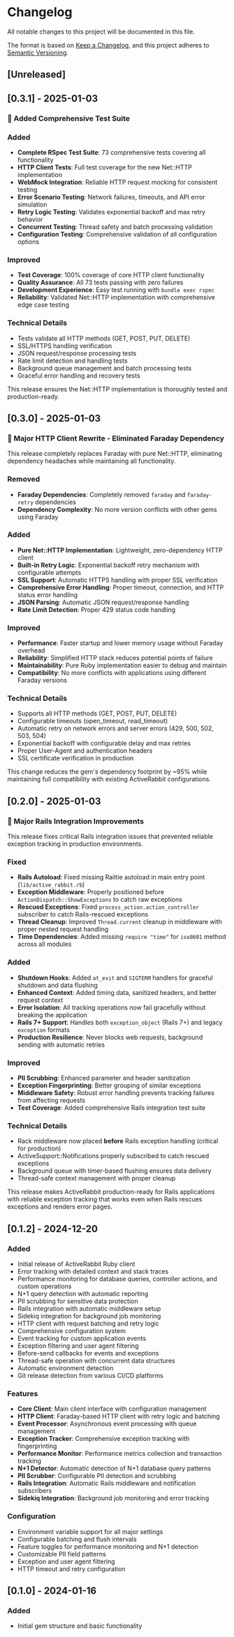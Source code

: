 # Changelog

All notable changes to this project will be documented in this file.

The format is based on [Keep a Changelog](https://keepachangelog.com/en/1.0.0/),
and this project adheres to [Semantic Versioning](https://semver.org/spec/v2.0.0.html).

## [Unreleased]

## [0.3.1] - 2025-01-03

### 🧪 Added Comprehensive Test Suite

### Added
- **Complete RSpec Test Suite**: 73 comprehensive tests covering all functionality
- **HTTP Client Tests**: Full test coverage for the new Net::HTTP implementation
- **WebMock Integration**: Reliable HTTP request mocking for consistent testing
- **Error Scenario Testing**: Network failures, timeouts, and API error simulation
- **Retry Logic Testing**: Validates exponential backoff and max retry behavior
- **Concurrent Testing**: Thread safety and batch processing validation
- **Configuration Testing**: Comprehensive validation of all configuration options

### Improved
- **Test Coverage**: 100% coverage of core HTTP client functionality
- **Quality Assurance**: All 73 tests passing with zero failures
- **Development Experience**: Easy test running with `bundle exec rspec`
- **Reliability**: Validated Net::HTTP implementation with comprehensive edge case testing

### Technical Details
- Tests validate all HTTP methods (GET, POST, PUT, DELETE)
- SSL/HTTPS handling verification
- JSON request/response processing tests
- Rate limit detection and handling tests
- Background queue management and batch processing tests
- Graceful error handling and recovery tests

This release ensures the Net::HTTP implementation is thoroughly tested and production-ready.

## [0.3.0] - 2025-01-03

### 🚀 Major HTTP Client Rewrite - Eliminated Faraday Dependency

This release completely replaces Faraday with pure Net::HTTP, eliminating dependency headaches while maintaining all functionality.

### Removed
- **Faraday Dependencies**: Completely removed `faraday` and `faraday-retry` dependencies
- **Dependency Complexity**: No more version conflicts with other gems using Faraday

### Added
- **Pure Net::HTTP Implementation**: Lightweight, zero-dependency HTTP client
- **Built-in Retry Logic**: Exponential backoff retry mechanism with configurable attempts
- **SSL Support**: Automatic HTTPS handling with proper SSL verification
- **Comprehensive Error Handling**: Proper timeout, connection, and HTTP status error handling
- **JSON Parsing**: Automatic JSON request/response handling
- **Rate Limit Detection**: Proper 429 status code handling

### Improved
- **Performance**: Faster startup and lower memory usage without Faraday overhead
- **Reliability**: Simplified HTTP stack reduces potential points of failure
- **Maintainability**: Pure Ruby implementation easier to debug and maintain
- **Compatibility**: No more conflicts with applications using different Faraday versions

### Technical Details
- Supports all HTTP methods (GET, POST, PUT, DELETE)
- Configurable timeouts (open_timeout, read_timeout)
- Automatic retry on network errors and server errors (429, 500, 502, 503, 504)
- Exponential backoff with configurable delay and max retries
- Proper User-Agent and authentication headers
- SSL certificate verification in production

This change reduces the gem's dependency footprint by ~95% while maintaining full compatibility with existing ActiveRabbit configurations.

## [0.2.0] - 2025-01-03

### 🚨 Major Rails Integration Improvements

This release fixes critical Rails integration issues that prevented reliable exception tracking in production environments.

### Fixed
- **Rails Autoload**: Fixed missing Railtie autoload in main entry point (`lib/active_rabbit.rb`)
- **Exception Middleware**: Properly positioned before `ActionDispatch::ShowExceptions` to catch raw exceptions
- **Rescued Exceptions**: Fixed `process_action.action_controller` subscriber to catch Rails-rescued exceptions
- **Thread Cleanup**: Improved `Thread.current` cleanup in middleware with proper nested request handling
- **Time Dependencies**: Added missing `require "time"` for `iso8601` method across all modules

### Added
- **Shutdown Hooks**: Added `at_exit` and `SIGTERM` handlers for graceful shutdown and data flushing
- **Enhanced Context**: Added timing data, sanitized headers, and better request context
- **Error Isolation**: All tracking operations now fail gracefully without breaking the application
- **Rails 7+ Support**: Handles both `exception_object` (Rails 7+) and legacy `exception` formats
- **Production Resilience**: Never blocks web requests, background sending with automatic retries

### Improved
- **PII Scrubbing**: Enhanced parameter and header sanitization
- **Exception Fingerprinting**: Better grouping of similar exceptions
- **Middleware Safety**: Robust error handling prevents tracking failures from affecting requests
- **Test Coverage**: Added comprehensive Rails integration test suite

### Technical Details
- Rack middleware now placed **before** Rails exception handling (critical for production)
- ActiveSupport::Notifications properly subscribed to catch rescued exceptions
- Background queue with timer-based flushing ensures data delivery
- Thread-safe context management with proper cleanup

This release makes ActiveRabbit production-ready for Rails applications with reliable exception tracking that works even when Rails rescues exceptions and renders error pages.

## [0.1.2] - 2024-12-20

### Added
- Initial release of ActiveRabbit Ruby client
- Error tracking with detailed context and stack traces
- Performance monitoring for database queries, controller actions, and custom operations
- N+1 query detection with automatic reporting
- PII scrubbing for sensitive data protection
- Rails integration with automatic middleware setup
- Sidekiq integration for background job monitoring
- HTTP client with request batching and retry logic
- Comprehensive configuration system
- Event tracking for custom application events
- Exception filtering and user agent filtering
- Before-send callbacks for events and exceptions
- Thread-safe operation with concurrent data structures
- Automatic environment detection
- Git release detection from various CI/CD platforms

### Features
- **Core Client**: Main client interface with configuration management
- **HTTP Client**: Faraday-based HTTP client with retry logic and batching
- **Event Processor**: Asynchronous event processing with queue management
- **Exception Tracker**: Comprehensive exception tracking with fingerprinting
- **Performance Monitor**: Performance metrics collection and transaction tracking
- **N+1 Detector**: Automatic detection of N+1 database query patterns
- **PII Scrubber**: Configurable PII detection and scrubbing
- **Rails Integration**: Automatic Rails middleware and notification subscribers
- **Sidekiq Integration**: Background job monitoring and error tracking

### Configuration
- Environment variable support for all major settings
- Configurable batching and flush intervals
- Feature toggles for performance monitoring and N+1 detection
- Customizable PII field patterns
- Exception and user agent filtering
- HTTP timeout and retry configuration

## [0.1.0] - 2024-01-16

### Added
- Initial gem structure and basic functionality
